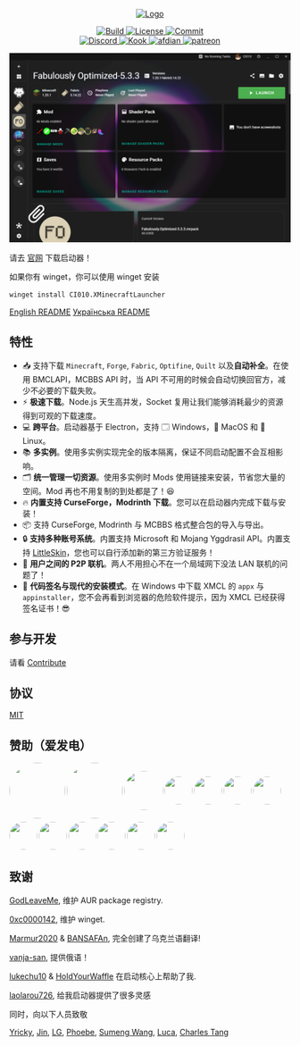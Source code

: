 <p align="center">
  <a href="https://xmcl.app" target="_blank">
    <img alt="Logo" width="100" src="https://github.com/BANSAFAn/x-minecraft-launcher/blob/master/README/dark%40256x256.png">
  </a>
</p>

<p align="center">
  <a href="https://github.com/Voxelum/x-minecraft-launcher">
    <img src="https://github.com/Voxelum/x-minecraft-launcher/workflows/Build/badge.svg" alt="Build">
  </a>
  <a href="https://github.com/Voxelum/x-minecraft-launcher/blob/master/LICENSE">
    <img src="https://img.shields.io/npm/l/@xmcl/core.svg" alt="License">
  </a>
  <a href="https://conventionalcommits.org">
    <img src="https://img.shields.io/badge/Conventional%20Commits-1.0.0-yellow.svg" alt="Commit">
  </a>
  <br>
  <a href="https://discord.gg/W5XVwYY7GQ">
    <img src="https://discord.com/api/guilds/405213567118213121/widget.png" alt="Discord">
  </a>
  <a href="https://kook.top/gqjSHh">
    <img src="https://img.shields.io/endpoint?url=https://api.xmcl.app/kook-badge" alt="Kook">
  </a>
  <a href="https://afdian.net/@ci010">
    <img src="https://img.shields.io/endpoint?url=https://api.xmcl.app/afdian-badge" alt="afdian">
  </a>
  <a href="https://patreon.com/xmcl">
    <img src="https://img.shields.io/endpoint.svg?url=https%3A%2F%2Fshieldsio-patreon.vercel.app%2Fapi%3Fusername%3Dxmcl%26type%3Dpledges" alt="patreon">
  </a>
</p>


![home](https://raw.githubusercontent.com/Voxelum/xmcl-page/master/.vitepress/theme/assets/home.png)

请去 [官网](https://xmcl.app) 下载启动器！

如果你有 winget，你可以使用 winget 安装

```bash
winget install CI010.XMinecraftLauncher
```


[English README](./README.md) [Українська README](README.uk.md)

## 特性

- 📥 支持下载 `Minecraft`, `Forge`, `Fabric`, `Optifine`, `Quilt` 以及**自动补全**。在使用 BMCLAPI，MCBBS API 时，当 API 不可用的时候会自动切换回官方，减少不必要的下载失败。
- ⚡️ **极速下载**。Node.js 天生高并发，Socket 复用让我们能够消耗最少的资源得到可观的下载速度。
- 💻 **跨平台**。启动器基于 Electron，支持 🗔 Windows，🍎 MacOS 和 🐧 Linux。
- 📚 **多实例**。使用多实例实现完全的版本隔离，保证不同启动配置不会互相影响。
- 🗂 **统一管理一切资源**。使用多实例时 Mods 使用链接来安装，节省您大量的空间。Mod 再也不用复制的到处都是了！😆
- 🔥 **内置支持 CurseForge，Modrinth 下载**。您可以在启动器内完成下载与安装！
- 📦 支持 CurseForge, Modrinth 与 MCBBS 格式整合包的导入与导出。
- 🔒 **支持多种账号系统**。内置支持 Microsoft 和 Mojang Yggdrasil API。内置支持 [LittleSkin](https://littleskin.cn)，您也可以自行添加新的第三方验证服务！
- 🔗 **用户之间的 P2P 联机**。两人不用担心不在一个局域网下没法 LAN 联机的问题了！
- 🔑 **代码签名与现代的安装模式**。在 Windows 中下载 XMCL 的 `appx` 与 `appinstaller`，您不会再看到浏览器的危险软件提示，因为 XMCL 已经获得签名证书！😎

## 参与开发

请看 [Contribute](./CONTRIBUTING.zh.md)

## 协议

[MIT](LICENSE)

## 赞助（爱发电）

<!-- afdian-start -->
<div style="display: flex; align-items: center; justify-items:center; gap: 0.2em; flex-wrap: wrap;">
<a title="爱发电用户_9d663: ￥390.00" href="https://afdian.net/u/9d663ec6fb6711ec9ace52540025c377"> <img width="100" height="100" style="border-radius: 100%" src="https://pic1.afdiancdn.com/default/avatar/avatar-purple.png?imageView2/1/"> </a>
<a title="爱发电用户_19e29: ￥300.00" href="https://afdian.net/u/19e292c21a1d11ee929a52540025c377"> <img width="100" height="100" style="border-radius: 100%" src="https://pic1.afdiancdn.com/default/avatar/avatar-purple.png?imageView2/1/"> </a>
<a title="ahdg: ￥180.00" href="https://afdian.net/u/dd9058ce20df11eba5c052540025c377"> <img width="70" height="70" style="border-radius: 100%" src="https://pic1.afdiancdn.com/user/dd9058ce20df11eba5c052540025c377/avatar/0c776e6de1b1027e951c6d94919eb781_w1280_h1024_s364.jpg"> </a>
<a title="Kandk: ￥30.00" href="https://afdian.net/u/404b86a078e111ecab3652540025c377"> <img width="50" height="50" style="border-radius: 100%" src="https://pic1.afdiancdn.com/user/404b86a078e111ecab3652540025c377/avatar/dfa3e35a696d8d8af5425dd400d68a8d_w607_h527_s432.png"> </a>
<a title="白雨 楠: ￥30.00" href="https://afdian.net/u/7f6ad7161b3e11eb8d0e52540025c377"> <img width="50" height="50" style="border-radius: 100%" src="https://pic1.afdiancdn.com/user/7f6ad7161b3e11eb8d0e52540025c377/avatar/1fa3b75648a15aea8da202c6108d659b_w1153_h1153_s319.jpeg"> </a>
<a title="圣剑: ￥30.00" href="https://afdian.net/u/ef50bc78b3d911ecb85352540025c377"> <img width="50" height="50" style="border-radius: 100%" src="https://pic1.afdiancdn.com/user/user_upload_osl/8a1c4eb2e580b4b8b463ceb2114b6381_w132_h132_s3.jpeg"> </a>
<a title="同谋者: ￥30.00" href="https://afdian.net/u/7c3c65dc004a11eb9a6052540025c377"> <img width="50" height="50" style="border-radius: 100%" src="https://pic1.afdiancdn.com/default/avatar/avatar-blue.png"> </a>
<a title="染川瞳: ￥5.00" href="https://afdian.net/u/89b1218c86e011eaa4d152540025c377"> <img width="50" height="50" style="border-radius: 100%" src="https://pic1.afdiancdn.com/user/89b1218c86e011eaa4d152540025c377/avatar/9bf08f81d231f3054c98f9e5c1c8ce40_w640_h640_s57.jpg"> </a>
<a title="爱发电用户_CvQb: ￥5.00" href="https://afdian.net/u/177bea3cf47211ec990352540025c377"> <img width="50" height="50" style="border-radius: 100%" src="https://pic1.afdiancdn.com/default/avatar/avatar-purple.png"> </a>
<a title="水合: ￥5.00" href="https://afdian.net/u/039508f2b17d11ebad1052540025c377"> <img width="50" height="50" style="border-radius: 100%" src="https://pic1.afdiancdn.com/default/avatar/avatar-orange.png"> </a>
<a title="爱发电用户_0c5c8: ￥5.00" href="https://afdian.net/u/0c5c865e08ee11ecba1352540025c377"> <img width="50" height="50" style="border-radius: 100%" src="https://pic1.afdiancdn.com/default/avatar/avatar-purple.png?imageView2/1/"> </a>
<a title="DIO: ￥5.00" href="https://afdian.net/u/7ac297b4722211eab4a752540025c377"> <img width="50" height="50" style="border-radius: 100%" src="https://pic1.afdiancdn.com/default/avatar/avatar-purple.png"> </a>
<a title="爱发电用户_DJpu: ￥5.00" href="https://afdian.net/u/8c23a236cf7311ec9c3452540025c377"> <img width="50" height="50" style="border-radius: 100%" src="https://pic1.afdiancdn.com/default/avatar/avatar-purple.png"> </a>
</div>
<!-- afdian-end -->

## 致谢

[GodLeaveMe](https://github.com/GodLeaveMe), 维护 AUR package registry.

[0xc0000142](https://github.com/0xc0000142), 维护 winget.

[Marmur2020](https://github.com/Marmur2020) & [BANSAFAn](https://github.com/BANSAFAn), 完全创建了乌克兰语翻译!

[vanja-san](https://github.com/vanja-san), 提供俄语！

[lukechu10](https://github.com/lukechu10) & [HoldYourWaffle](https://github.com/HoldYourWaffle) 在启动核心上帮助了我.

[laolarou726](https://github.com/laolarou726), 给我启动器提供了很多灵感

同时，向以下人员致敬

[Yricky](https://github.com/Yricky), [Jin](https://github.com/Indexyz), [LG](https://github.com/LasmGratel), [Phoebe](https://github.com/PhoebezZ), [Sumeng Wang](https://github.com/darkkingwsm), [Luca](https://github.com/LucaIsGenius), [Charles Tang](https://github.com/CharlesQT)
